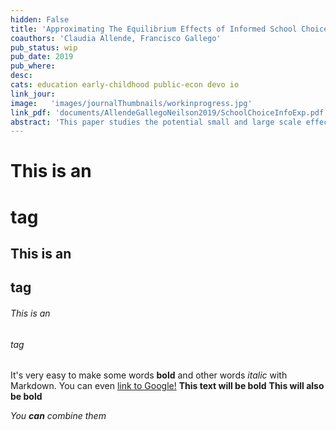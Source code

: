 ```yaml
---
hidden: False
title: 'Approximating The Equilibrium Effects of Informed School Choice'
coauthors: 'Claudia Allende, Francisco Gallego'
pub_status: wip
pub_date: 2019
pub_where:
desc:
cats: education early-childhood public-econ devo io
link_jour:
image:   'images/journalThumbnails/workinprogress.jpg'
link_pdf: 'documents/AllendeGallegoNeilson2019/SchoolChoiceInfoExp.pdf'
abstract: 'This paper studies the potential small and large scale effects of a policy designed to produce a more informed consumer demand in the context of the market for primary education. We develop and test a personalized information provision intervention that targets families of public Pre-K students entering the elementary school system in Chile. Using a randomized control trial, we find that the intervention shifts parents' choices toward schools with higher average test scores, higher test score value added, higher prices, and schools that tend to be further distances from their home. Tracking students using administrative data, we find that student academic achievement was higher among treated families five years later. To quantitatively gauge how average treatment effects might vary in the context of a scaled up version of this policy, we embed the randomized control trial within a structural model of school choice and competition where price and quality are chosen endogenously and schools have capacity constraints. We use the estimated model of demand and supply to simulate policy effects under different assumptions about equilibrium constraints. In counterfactual simulations, we find that capacity constraints play an important role mitigating the policy effect on impact but that in several scenarios, the supply-side responses leads to increased quality which contributes to a overall positive average treatment effect. Finally, we show how model estimates can be used to inform the design of a large scale experiment such that reduced form estimates can capture equilibrium effects and spillovers. '
---
```


# This is an <h1> tag

## This is an <h2> tag

###### This is an <h6> tag

It's very easy to make some words **bold** and other words *italic* with Markdown. You can even [link to Google!](http://google.com)
**This text will be bold**
__This will also be bold__

_You **can** combine them_
